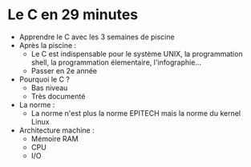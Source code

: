 # Le C en 29 minutes

- Apprendre le C avec les 3 semaines de piscine
- Après la piscine :
    - Le C est indispensable pour le système UNIX, la programmation shell, la programmation élementaire, l'infographie...
    - Passer en 2e année
- Pourquoi le C ?
    - Bas niveau
    - Très documenté
- La norme :
    - La norme n'est plus la norme EPITECH mais la norme du kernel Linux
- Architecture machine :
    - Mémoire RAM
    - CPU
    - I/O
